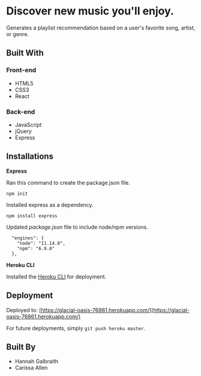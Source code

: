 # Discover new music you'll enjoy.

Generates a playlist recommendation based on a user's favorite song, artist, or genre.

## Built With
### Front-end
* HTML5
* CSS3
* React
### Back-end
* JavaScript
* jQuery
* Express

## Installations

**Express**

Ran this command to create the package.json file.

`npm init`

Installed express as a dependency.

`npm install express`

Updated _package.json_ file to include node/npm versions.

```
  "engines": {
    "node": "11.14.0",
    "npm": "6.9.0"
  },
```

**Heroku CLI**

Installed the [Heroku CLI](https://devcenter.heroku.com/articles/getting-started-with-nodejs#set-up) for deployment.

## Deployment

Deployed to: [https://glacial-oasis-76861.herokuapp.com/](https://glacial-oasis-76861.herokuapp.com/)

For future deployments, simply `git push heroku master`.

## Built By
* Hannah Galbraith
* Carissa Allen
